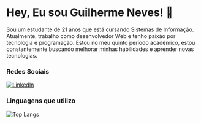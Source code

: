 # Hey, Eu sou Guilherme Neves! 👋

 Sou um estudante de 21 anos que está cursando Sistemas de Informação. Atualmente, trabalho como desenvolvedor Web e tenho paixão por tecnologia e programação. Estou no meu quinto período acadêmico, estou constantemente buscando melhorar minhas habilidades e aprender novas tecnologias.

### Redes Sociais
[![LinkedIn](https://img.shields.io/badge/LinkedIn-0077B5?style=for-the-badge&logo=linkedin&logoColor=white)](https://www.linkedin.com/in/guilherme-neves-868090231/)

### Linguagens que utilizo

![Top Langs](https://github-readme-stats.vercel.app/api/top-langs/?username=guirn13&hide_progress=true)

